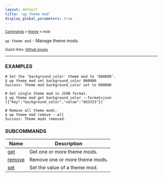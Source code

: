```yaml
---
layout: default
title: 'wp theme mod'
display_global_parameters: true
---
```


<small>[Commands](/commands/) &raquo; [theme](/commands/theme/) &raquo; mod</small>

`wp theme mod` - Manage theme mods.

<small>Quick links: <a href="https://github.com/wp-cli/wp-cli/issues?q=is%3Aopen+label%3Acommand%3Atheme-mod+sort%3Aupdated-desc">Github issues</a></small>

<hr />

### EXAMPLES

    # Set the 'background_color' theme mod to '000000'.
    $ wp theme mod set background_color 000000
    Success: Theme mod background_color set to 000000

    # Get single theme mod in JSON format.
    $ wp theme mod get background_color --format=json
    [{"key":"background_color","value":"dd3333"}]

    # Remove all theme mods.
    $ wp theme mod remove --all
    Success: Theme mods removed.





### SUBCOMMANDS

<table>
	<thead>
	<tr>
		<th>Name</th>
		<th>Description</th>
	</tr>
	</thead>
	<tbody>
		<tr>
			<td><a href="/commands/theme/mod/get/">get</a></td>
			<td>Get one or more theme mods.</td>
		</tr>
		<tr>
			<td><a href="/commands/theme/mod/remove/">remove</a></td>
			<td>Remove one or more theme mods.</td>
		</tr>
		<tr>
			<td><a href="/commands/theme/mod/set/">set</a></td>
			<td>Set the value of a theme mod.</td>
		</tr>
	</tbody>
</table>
